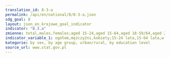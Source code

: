 ```yaml
---
translation_id: 8-3-a
permalink: /api/en/national/8/8-3-a.json
sdg_goal: 8
layout: json_en_krajowe_goal_indicator
indicator: "8.3.a"
zmienne: total,males,females;aged 15-24,aged 15-64,aged 18-59/64,aged 20-24,aged 20-64,aged 50-89,aged 55-64,aged 65-69;urban area,rural area;tertiary,post-secondary and secondary vocational,general secondary,basic vocational,lower secondary or primary or without formal education
indicator_variable_1: ogółem,mężczyźni,kobiety;15-24 lata,15-64 lata,w wieku 18-59/64,20-24 lata,20-64 lata,50-89 lat,55-64 lata,65-69 lat;miasto,wieś;wyższe,policealne oraz średnie zawodowe,średnie ogólnokształcące,zasadnicze zawodowe,gimnazjalne lub podstawowe lub bez formalnego wykształcenia;
kategorie: by sex, by age group, urban/rural, by education level
source_url: www.stat.gov.pl
---
```

